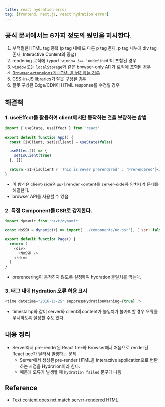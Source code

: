 ```yaml
---
title: react hydration error
tag: [frontend, next.js, react hydration error]
---
```

## 공식 문서에서는 6가지 정도의 원인을 제시한다.
1. 부적절한 HTML tag 중복 (p tag 내에 또 다른 p tag 존재, p tag 내부에 div tag 존재, Interactive Content의 중첩)
2. rendering 로직에 `typeof window !== 'undefined'`이 포함된 경우
3. `window` 또는 `localStorage`와 같은 browser-only API가 로직에 포함된 경우
4. [Browser extensions가 HTML을 변경하는 경우](https://github.com/facebook/react/issues/24430)
5. CSS-in-JS libraries가 잘못 구성된 경우
6. 잘못 구성된 Edge/CDN이 HTML response를 수정할 경우

## 해결책
### 1. useEffect를 활용하여 client에서만 동작하는 것을 보장하는 방법
```javascript
import { useState, useEffect } from 'react'
 
export default function App() {
  const [isClient, setIsClient] = useState(false)
 
  useEffect(() => {
    setIsClient(true)
  }, [])
 
  return <h1>{isClient ? 'This is never prerendered' : 'Prerendered'}</h1>
}
```
- 이 방식은 client-side의 초기 render content를 server-side와 일치시켜 문제를 해결한다.
- browser API를 사용할 수 있음

### 2. 특정 Component를 CSR로 강제한다.
```javascript
import dynamic from 'next/dynamic'
 
const NoSSR = dynamic(() => import('../components/no-ssr'), { ssr: false })
 
export default function Page() {
  return (
    <div>
      <NoSSR />
    </div>
  )
}
```
- prerendering이 동작하지 않도록 설정하여 hydration 불일치를 막는다.

### 3. 태그 내에 Hydration 오류 허용 표시
```javascript
<time datetime="2016-10-25" suppressHydrationWarning={true} />
```
- timestamp와 같이 server와 client의 content가 불일치가 불가피할 경우 오류를 무시하도록 설정할 수도 있다.

## 내용 정리
- Server에서 pre-render된 React tree와 Browser에서 처음으로 render된 React tree가 달라서 발생하는 문제
  - Server에서 생성된 pre-render HTML을 interactive application으로 변환하는 시점을 Hydration이라 한다.
  - 때문에 오류가 발생할 때 `hydration failed` 문구가 나옴


## Reference
- [Text content does not match server-rendered HTML](https://nextjs.org/docs/messages/react-hydration-error)